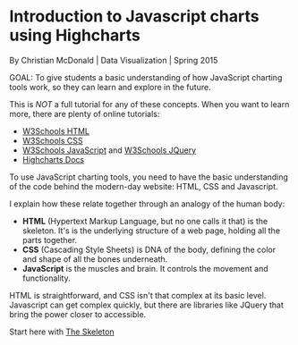 # Introduction to Javascript charts using Highcharts

By Christian McDonald | Data Visualization | Spring 2015

GOAL: To give students a basic understanding of how JavaScript charting tools work, so they can learn and explore in the future.

This is *NOT* a full tutorial for any of these concepts. When you want to learn more, there are plenty of online tutorials:

* [W3Schools HTML](http://www.w3schools.com/html/default.asp)
* [W3Schools CSS](http://www.w3schools.com/css/default.asp)
* [W3Schools JavaScript](http://www.w3schools.com/js/default.asp) and [W3Schools JQuery](http://www.w3schools.com/jquery/default.asp)
* [Highcharts Docs](http://www.highcharts.com/docs)

To use JavaScript charting tools, you need to have the basic understanding of the code behind the modern-day website: HTML, CSS and Javascript.

I explain how these relate together through an analogy of the human body:

* **HTML** (Hypertext Markup Language, but no one calls it that) is the skeleton. It's is the underlying structure of a web page, holding all the parts together.
* **CSS** (Cascading Style Sheets) is DNA of the body, defining the color and shape of all the bones underneath.
* **JavaScript** is the muscles and brain. It controls the movement and functionality.

HTML is straightforward, and CSS isn't that complex at its basic level. Javascript can get complex quickly, but there are libraries like JQuery that bring the power closer to accessible.

Start here with [The Skeleton](01_html.md)

